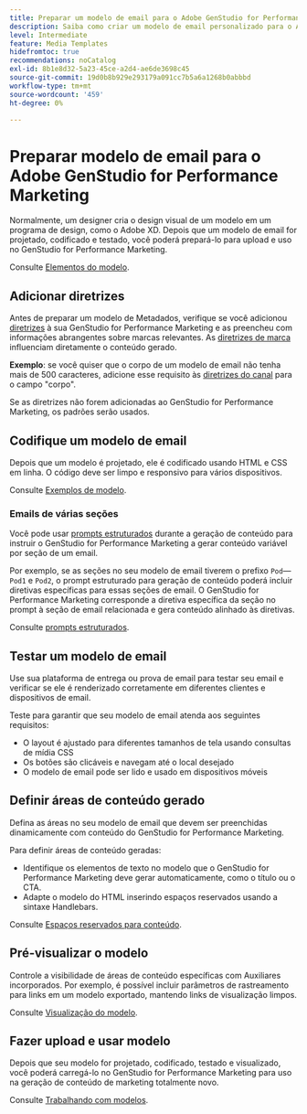 ```yaml
---
title: Preparar um modelo de email para o Adobe GenStudio for Performance Marketing
description: Saiba como criar um modelo de email personalizado para o Adobe GenStudio for Performance Marketing.
level: Intermediate
feature: Media Templates
hidefromtoc: true
recommendations: noCatalog
exl-id: 8b1e8d32-5a23-45ce-a2d4-ae6de3698c45
source-git-commit: 19d0b8b929e293179a091cc7b5a6a1268b0abbbd
workflow-type: tm+mt
source-wordcount: '459'
ht-degree: 0%

---
```


# Preparar modelo de email para o Adobe GenStudio for Performance Marketing

Normalmente, um designer cria o design visual de um modelo em um programa de design, como o Adobe XD. Depois que um modelo de email for projetado, codificado e testado, você poderá prepará-lo para upload e uso no GenStudio for Performance Marketing.

Consulte [Elementos do modelo](use-templates.md#template-elements).

## Adicionar diretrizes

Antes de preparar um modelo de Metadados, verifique se você adicionou [diretrizes](/help/user-guide/guidelines/overview.md) à sua GenStudio for Performance Marketing e as preencheu com informações abrangentes sobre marcas relevantes. As [diretrizes de marca](/help/user-guide/guidelines/brands.md) influenciam diretamente o conteúdo gerado.

**Exemplo**: se você quiser que o corpo de um modelo de email não tenha mais de 500 caracteres, adicione esse requisito às [diretrizes do canal](/help/user-guide/guidelines/brands.md#channel-guidelines) para o campo &quot;corpo&quot;.

Se as diretrizes não forem adicionadas ao GenStudio for Performance Marketing, os padrões serão usados.

## Codifique um modelo de email

Depois que um modelo é projetado, ele é codificado usando HTML e CSS em linha. O código deve ser limpo e responsivo para vários dispositivos.

Consulte [Exemplos de modelo](/help/user-guide/content/customize-template.md#template-examples).

### Emails de várias seções

Você pode usar [prompts estruturados](/help/user-guide/effective-prompts.md#structured-prompts) durante a geração de conteúdo para instruir o GenStudio for Performance Marketing a gerar conteúdo variável por seção de um email.

Por exemplo, se as seções no seu modelo de email tiverem o prefixo `Pod`—`Pod1` e `Pod2`, o prompt estruturado para geração de conteúdo poderá incluir diretivas específicas para essas seções de email. O GenStudio for Performance Marketing corresponde a diretiva específica da seção no prompt à seção de email relacionada e gera conteúdo alinhado às diretivas.

Consulte [prompts estruturados](/help/user-guide/effective-prompts.md#structured-prompts).

## Testar um modelo de email

Use sua plataforma de entrega ou prova de email para testar seu email e verificar se ele é renderizado corretamente em diferentes clientes e dispositivos de email.

Teste para garantir que seu modelo de email atenda aos seguintes requisitos:

* O layout é ajustado para diferentes tamanhos de tela usando consultas de mídia CSS
* Os botões são clicáveis e navegam até o local desejado
* O modelo de email pode ser lido e usado em dispositivos móveis

## Definir áreas de conteúdo gerado

Defina as áreas no seu modelo de email que devem ser preenchidas dinamicamente com conteúdo do GenStudio for Performance Marketing.

Para definir áreas de conteúdo geradas:

* Identifique os elementos de texto no modelo que o GenStudio for Performance Marketing deve gerar automaticamente, como o título ou o CTA.
* Adapte o modelo do HTML inserindo espaços reservados usando a sintaxe Handlebars.

Consulte [Espaços reservados para conteúdo](/help/user-guide/content/customize-template.md#content-placeholders).

## Pré-visualizar o modelo

Controle a visibilidade de áreas de conteúdo específicas com Auxiliares incorporados. Por exemplo, é possível incluir parâmetros de rastreamento para links em um modelo exportado, mantendo links de visualização limpos.

Consulte [Visualização do modelo](/help/user-guide/content/customize-template.md#template-preview).

## Fazer upload e usar modelo

Depois que seu modelo for projetado, codificado, testado e visualizado, você poderá carregá-lo no GenStudio for Performance Marketing para uso na geração de conteúdo de marketing totalmente novo.

Consulte [Trabalhando com modelos](use-templates.md).
